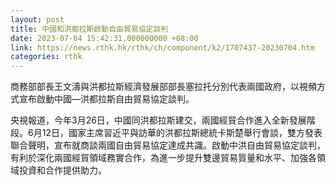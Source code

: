 ```yaml
---
layout: post
title: 中國和洪都拉斯啟動自由貿易協定談判
date: 2023-07-04 15:42:31.000000000 +08:00
link: https://news.rthk.hk/rthk/ch/component/k2/1707437-20230704.htm
categories: rthk
---
```


商務部部長王文濤與洪都拉斯經濟發展部部長塞拉托分別代表兩國政府，以視頻方式宣布啟動中國—洪都拉斯自由貿易協定談判。

央視報道，今年3月26日，中國同洪都拉斯建交，兩國經貿合作進入全新發展階段。6月12日，國家主席習近平與訪華的洪都拉斯總統卡斯楚舉行會談，雙方發表聯合聲明，宣布就商談兩國自由貿易協定達成共識。啟動中洪自由貿易協定談判，有利於深化兩國經貿領域務實合作，為進一步提升雙邊貿易質量和水平、加強各領域投資和合作提供助力。
